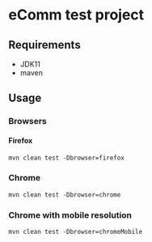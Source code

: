 # eComm test project
## Requirements
* JDK11
* maven
## Usage
### Browsers
#### Firefox
`mvn clean test -Dbrowser=firefox`
### Chrome
`mvn clean test -Dbrowser=chrome`
### Chrome with mobile resolution
`mvn clean test -Dbrowser=chromeMobile`
